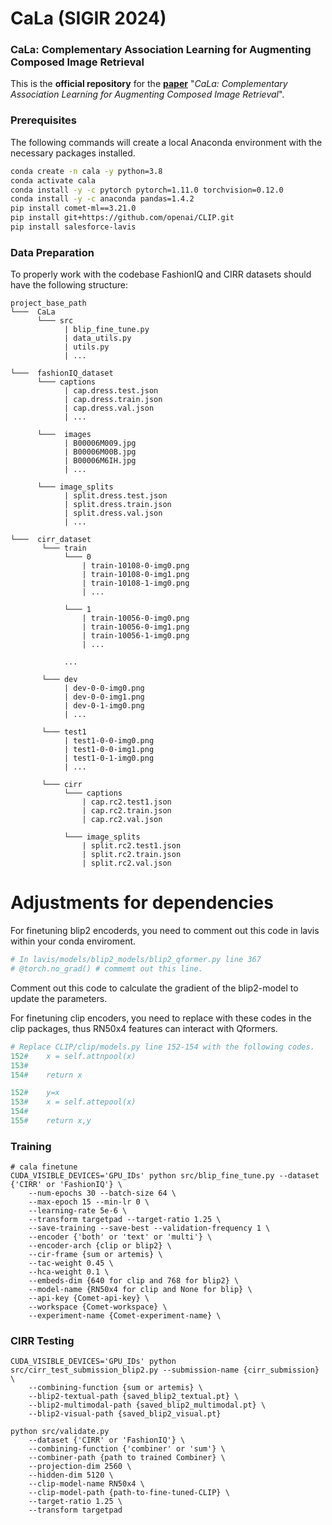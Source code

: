 # CaLa (SIGIR 2024)

### CaLa: Complementary Association Learning for Augmenting Composed Image Retrieval

This is the **official repository** for the [**paper**]([https://arxiv.org/abs/2308.11485]) "*CaLa: Complementary Association Learning for Augmenting Composed Image Retrieval*".

### Prerequisites
	
The following commands will create a local Anaconda environment with the necessary packages installed.

```bash
conda create -n cala -y python=3.8
conda activate cala
conda install -y -c pytorch pytorch=1.11.0 torchvision=0.12.0
conda install -y -c anaconda pandas=1.4.2
pip install comet-ml==3.21.0
pip install git+https://github.com/openai/CLIP.git
pip install salesforce-lavis
```

### Data Preparation

To properly work with the codebase FashionIQ and CIRR datasets should have the following structure:

```
project_base_path
└───  CaLa
      └─── src
            | blip_fine_tune.py
            | data_utils.py
            | utils.py
            | ...

└───  fashionIQ_dataset
      └─── captions
            | cap.dress.test.json
            | cap.dress.train.json
            | cap.dress.val.json
            | ...
            
      └───  images
            | B00006M009.jpg
            | B00006M00B.jpg
            | B00006M6IH.jpg
            | ...
            
      └─── image_splits
            | split.dress.test.json
            | split.dress.train.json
            | split.dress.val.json
            | ...

└───  cirr_dataset  
       └─── train
            └─── 0
                | train-10108-0-img0.png
                | train-10108-0-img1.png
                | train-10108-1-img0.png
                | ...
                
            └─── 1
                | train-10056-0-img0.png
                | train-10056-0-img1.png
                | train-10056-1-img0.png
                | ...
                
            ...
            
       └─── dev
            | dev-0-0-img0.png
            | dev-0-0-img1.png
            | dev-0-1-img0.png
            | ...
       
       └─── test1
            | test1-0-0-img0.png
            | test1-0-0-img1.png
            | test1-0-1-img0.png 
            | ...
       
       └─── cirr
            └─── captions
                | cap.rc2.test1.json
                | cap.rc2.train.json
                | cap.rc2.val.json
                
            └─── image_splits
                | split.rc2.test1.json
                | split.rc2.train.json
                | split.rc2.val.json
```


# Adjustments for dependencies

For finetuning blip2 encoderds, you need to comment out this code in lavis within your conda enviroment.
```python
# In lavis/models/blip2_models/blip2_qformer.py line 367
# @torch.no_grad() # commemt out this line.
```
Comment out this code to calculate the gradient of the blip2-model to update the parameters.

For finetuning clip encoders, you need to replace with these codes in the clip packages, thus RN50x4 features can interact with Qformers.
```python
# Replace CLIP/clip/models.py line 152-154 with the following codes.
152#    x = self.attnpool(x)
153#	
154#    return x

152#	y=x 
153#	x = self.attepool(x)
154#
155#	return x,y

```

### Training


```shell
# cala finetune 
CUDA_VISIBLE_DEVICES='GPU_IDs' python src/blip_fine_tune.py --dataset {'CIRR' or 'FashionIQ'} \
	--num-epochs 30 --batch-size 64 \
	--max-epoch 15 --min-lr 0 \
	--learning-rate 5e-6 \
	--transform targetpad --target-ratio 1.25 \
	--save-training --save-best --validation-frequency 1 \
	--encoder {'both' or 'text' or 'multi'} \
	--encoder-arch {clip or blip2} \
	--cir-frame {sum or artemis} \
	--tac-weight 0.45 \
	--hca-weight 0.1 \
	--embeds-dim {640 for clip and 768 for blip2} \
	--model-name {RN50x4 for clip and None for blip} \
	--api-key {Comet-api-key} \
	--workspace {Comet-workspace} \
	--experiment-name {Comet-experiment-name} \
```


### CIRR Testing


```shell
CUDA_VISIBLE_DEVICES='GPU_IDs' python src/cirr_test_submission_blip2.py --submission-name {cirr_submission} \
	--combining-function {sum or artemis} \
	--blip2-textual-path {saved_blip2_textual.pt} \
	--blip2-multimodal-path {saved_blip2_multimodal.pt} \
	--blip2-visual-path {saved_blip2_visual.pt} 

```

```shell
python src/validate.py 
   	--dataset {'CIRR' or 'FashionIQ'} \
   	--combining-function {'combiner' or 'sum'} \
   	--combiner-path {path to trained Combiner} \
   	--projection-dim 2560 \
	--hidden-dim 5120 \
   	--clip-model-name RN50x4 \
   	--clip-model-path {path-to-fine-tuned-CLIP} \
   	--target-ratio 1.25 \
   	--transform targetpad
```
